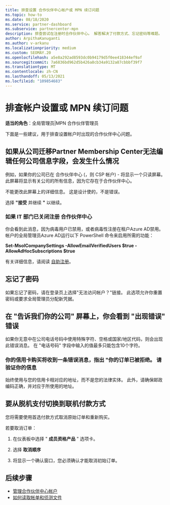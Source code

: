 ```yaml
---
title: 排查设置 合作伙伴中心帐户或 MPN 续订问题
ms.topic: how-to
ms.date: 08/18/2020
ms.service: partner-dashboard
ms.subservice: partnercenter-mpn
description: 排查尝试在注册时合作伙伴中心。 解答解决了付款方式、忘记密码等难题。
author: ArpithaKanuganti
ms.author: v-arkanu
ms.localizationpriority: medium
ms.custom: SEOMAY.20
ms.openlocfilehash: a5e8a292ad8593dc0b94179d5f0ee418344ef9af
ms.sourcegitcommit: 7a6836bd962d5b426a8cb34a9132a87cbbbf39f7
ms.translationtype: MT
ms.contentlocale: zh-CN
ms.lasthandoff: 05/13/2021
ms.locfileid: "109854683"
---
```

# <a name="troubleshoot-account-setup-or-mpn-renewal-issues"></a>排查帐户设置或 MPN 续订问题

**适当的角色**：全局管理员|MPN 合作伙伴管理员
 
下面是一些建议，用于排查设置帐户时出现的合作伙伴中心问题。

## <a name="what-happens-if-you-are-migrating-from-partner-membership-center-and-you-cant-edit-any-company-information-fields"></a>如果从公司迁移Partner Membership Center无法编辑任何公司信息字段，会发生什么情况

例如，如果你的公司已在 合作伙伴中心 (，则 CSP 帐户) - 将显示一个只读屏幕。 此屏幕将显示有关公司的所有信息，因为它存在于合作伙伴中心。

不能更改此屏幕上的详细信息。 这是设计使的，不是错误。

选择 **"接受** 并继续 **"** 以继续。


### <a name="if-the-it-department-has-turned-off-sign-up-for-partner-center"></a>如果 IT 部门已关闭注册 **合作伙伴中心**

你会看到此消息，因为病毒用户已禁用，或者病毒性注册在租户Azure AD禁用。 帐户的全局管理员Azure AD运行以下 PowerShell 命令来启用所需的功能：

**Set-MsolCompanySettings -AllowEmailVerifiedUsers $true -AllowAdHocSubscriptions $true**

有关详细信息，请阅读 [自助注册](/azure/active-directory/users-groups-roles/directory-self-service-signup)。

## <a name="you-forgot-your-password"></a>忘记了密码

如果忘记了密码，请在登录页上选择"无法访问帐户？"链接。 此选项允许你重置密码或要求全局管理员分配新凭据。

## <a name="on-the-tell-us-about-your-company-screen-you-receive-a-something-went-wrong-error"></a>在 "告诉我们你的公司" 屏幕上，你会看到 "出现错误" 错误

如果你无意中在公司电话号码中使用特殊字符、空格或国家/地区代码，则会出现此错误消息。 在 "电话号码" 字段中输入的值最多只能包含10个字符。


### <a name="your-credit-card-purchase-is-receiving-an-error-message-stating-that-your-order-was-declined-please-verify-your-information"></a>你的信用卡购买将收到一条错误消息，指出 "你的订单已被拒绝。 请验证你的信息


始终使用与您的信用卡相对应的地址，而不是您的法律实体。 此外，请确保邮政编码正确，并对应于所使用的地址。

## <a name="you-want-to-switch-from-offline-payment-to-online-payment-method"></a>要从脱机支付切换到联机付款方式 

您将需要使用首选付款方式取消原始订单和重新购买。

若要取消订单：

1. 在仪表板中选择 " **成员资格产品** " 选项卡。

2. 选择 **取消顺序**

3. 将显示一个确认窗口，您必须确认才能取消初始订单。

## <a name="next-steps"></a>后续步骤

- [管理合作伙伴中心帐户](partner-center-account-setup.md)
- [如何读取帐单和侦测文件](read-your-bill.md)

